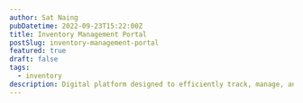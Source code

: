 ```yaml
---
author: Sat Naing
pubDatetime: 2022-09-23T15:22:00Z
title: Inventory Management Portal
postSlug: inventory-management-portal
featured: true
draft: false
tags:
  - inventory
description: Digital platform designed to efficiently track, manage, and organize inventory levels, orders, sales, and deliveries for businesses.
---
```


